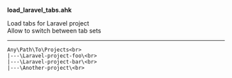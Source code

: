 __load_laravel_tabs.ahk__

Load tabs for Laravel project<br>
Allow to switch between tab sets



***

	Any\Path\To\Projects<br>
	|---\Laravel-project-foo\<br>
	|---\Laravel-project-bar\<br>
	|---\Another-project\<br>